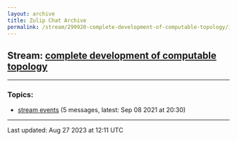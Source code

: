 ```yaml
---
layout: archive
title: Zulip Chat Archive
permalink: /stream/299920-complete-development-of-computable-topology/index.html
---
```


## Stream: [complete development of computable topology](https://mattecapu.github.io/ct-zulip-archive/stream/299920-complete-development-of-computable-topology/index.html)
---

### Topics:

* [stream events](topic/topic_stream.20events.html) (5 messages, latest: Sep 08 2021 at 20:30)

<hr><p>Last updated: Aug 27 2023 at 12:11 UTC</p>